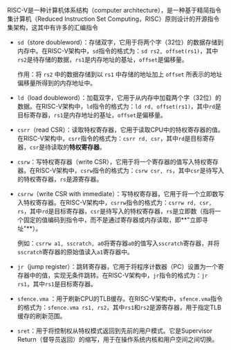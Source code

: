 RISC-V是一种计算机体系结构（computer architecture），是一种基于精简指令集计算机（Reduced Instruction Set Computing，RISC）原则设计的开源指令集架构，这其中有许多的汇编指令

- `sd`（store doubleword）：存储双字，它用于将两个字（32位）的数据存储到内存中。在RISC-V架构中，`sd`指令的格式为：`sd rs2, offset(rs1)`，其中`rs2`是待存储的数据，`rs1`是内存地址的基址，`offset`是偏移量。

  作用：将 `rs2` 中的数据存储到以 `rs1` 中存储的地址加上 `offset` 所表示的地址偏移量所得到的内存地址中。

- `ld`（load doubleword）：加载双字，它用于从内存中加载两个字（32位）的数据。在RISC-V架构中，`ld`指令的格式为：`ld rd, offset(rs1)`，其中`rd`是目标寄存器，`rs1`是内存地址的基址，`offset`是偏移量。

- `csrr`（read CSR）：读取特权寄存器，它用于读取CPU中的特权寄存器的值。在RISC-V架构中，`csrr`指令的格式为：`csrr rd, csr`，其中`rd`是目标寄存器，`csr`是待读取的**特权寄存器**。

- `csrw`：写特权寄存器（write CSR），它用于将一个寄存器的值写入特权寄存器。在RISC-V架构中，`csrw`指令的格式为：`csrw csr, rs`，其中`csr`是待写入的特权寄存器，`rs`是源寄存器。

- `csrrw`（write CSR with immediate）：写特权寄存器，它用于将一个立即数写入特权寄存器。在RISC-V架构中，`csrrw`指令的格式为：`csrrw rd, csr, rs`，其中`rd`是目标寄存器，`csr`是待写入的特权寄存器，`rs`是立即数（指将一个固定的值编码到指令中，而不是通过寄存器或内存读取，即**"立即寻址"**）。

  例如：`csrrw a1, sscratch, a0`将寄存器`a0`的值写入`sscratch`寄存器，并将`sscratch`寄存器的原始值读入`a1`寄存器中。

- `jr`（jump register）：跳转寄存器，它用于将程序计数器（PC）设置为一个寄存器中的值，实现无条件跳转。在RISC-V架构中，`jr`指令的格式为：`jr rs1`，其中`rs1`是目标寄存器。

- `sfence.vma` ：用于刷新CPU的TLB缓存。在RISC-V架构中，`sfence.vma`指令的格式为：`sfence.vma rs1, rs2`，其中`rs1`和`rs2`是源寄存器，用于指定TLB缓存的刷新范围。

- `sret`：用于将控制权从特权模式返回到先前的用户模式。它是Supervisor Return（督导员返回）的缩写，用于在操作系统内核和用户空间之间切换。
